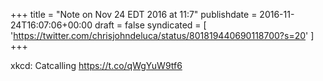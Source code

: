+++
title = "Note on Nov 24 EDT 2016 at 11:7"
publishdate = 2016-11-24T16:07:06+00:00
draft = false
syndicated = [ 'https://twitter.com/chrisjohndeluca/status/801819440690118700?s=20' ]
+++

xkcd: Catcalling https://t.co/qWgYuW9tf6

